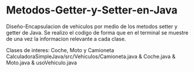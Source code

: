 # Metodos-Getter-y-Setter-en-Java
Diseño-Encapsulacion de vehiculos por medio de los metodos setter y getter de Java.
Se realizo el codigo de forma que en el terminal se muestre de una vez la informacion relevante a cada clase.

Clases de interes: Coche, Moto y Camioneta
CalculadoraSimpleJava/src/Vehiculos/Camioneta.java & Coche.java & Moto.java & usoVehiculo.java
